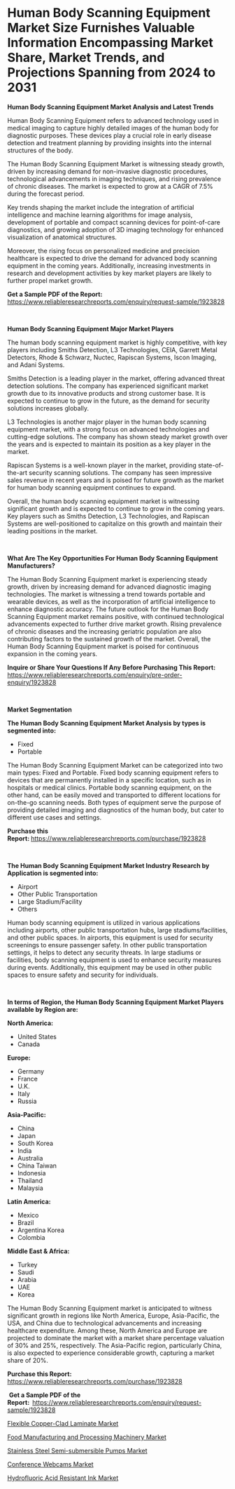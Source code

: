 <p><h1>Human Body Scanning Equipment Market Size Furnishes Valuable Information Encompassing Market Share, Market Trends, and Projections Spanning from 2024 to 2031</h1></p><p><strong>Human Body Scanning Equipment Market Analysis and Latest Trends</strong></p>
<p><p>Human Body Scanning Equipment refers to advanced technology used in medical imaging to capture highly detailed images of the human body for diagnostic purposes. These devices play a crucial role in early disease detection and treatment planning by providing insights into the internal structures of the body.</p><p>The Human Body Scanning Equipment Market is witnessing steady growth, driven by increasing demand for non-invasive diagnostic procedures, technological advancements in imaging techniques, and rising prevalence of chronic diseases. The market is expected to grow at a CAGR of 7.5% during the forecast period. </p><p>Key trends shaping the market include the integration of artificial intelligence and machine learning algorithms for image analysis, development of portable and compact scanning devices for point-of-care diagnostics, and growing adoption of 3D imaging technology for enhanced visualization of anatomical structures.</p><p>Moreover, the rising focus on personalized medicine and precision healthcare is expected to drive the demand for advanced body scanning equipment in the coming years. Additionally, increasing investments in research and development activities by key market players are likely to further propel market growth.</p></p>
<p><strong>Get a Sample PDF of the Report:&nbsp;</strong> <a href="https://www.reliableresearchreports.com/enquiry/request-sample/1923828">https://www.reliableresearchreports.com/enquiry/request-sample/1923828</a></p>
<p>&nbsp;</p>
<p><strong>Human Body Scanning Equipment Major Market Players</strong></p>
<p><p>The human body scanning equipment market is highly competitive, with key players including Smiths Detection, L3 Technologies, CEIA, Garrett Metal Detectors, Rhode & Schwarz, Nuctec, Rapiscan Systems, Iscon Imaging, and Adani Systems.</p><p>Smiths Detection is a leading player in the market, offering advanced threat detection solutions. The company has experienced significant market growth due to its innovative products and strong customer base. It is expected to continue to grow in the future, as the demand for security solutions increases globally.</p><p>L3 Technologies is another major player in the human body scanning equipment market, with a strong focus on advanced technologies and cutting-edge solutions. The company has shown steady market growth over the years and is expected to maintain its position as a key player in the market.</p><p>Rapiscan Systems is a well-known player in the market, providing state-of-the-art security scanning solutions. The company has seen impressive sales revenue in recent years and is poised for future growth as the market for human body scanning equipment continues to expand.</p><p>Overall, the human body scanning equipment market is witnessing significant growth and is expected to continue to grow in the coming years. Key players such as Smiths Detection, L3 Technologies, and Rapiscan Systems are well-positioned to capitalize on this growth and maintain their leading positions in the market.</p></p>
<p>&nbsp;</p>
<p><strong>What Are The Key Opportunities For Human Body Scanning Equipment Manufacturers?</strong></p>
<p><p>The Human Body Scanning Equipment market is experiencing steady growth, driven by increasing demand for advanced diagnostic imaging technologies. The market is witnessing a trend towards portable and wearable devices, as well as the incorporation of artificial intelligence to enhance diagnostic accuracy. The future outlook for the Human Body Scanning Equipment market remains positive, with continued technological advancements expected to further drive market growth. Rising prevalence of chronic diseases and the increasing geriatric population are also contributing factors to the sustained growth of the market. Overall, the Human Body Scanning Equipment market is poised for continuous expansion in the coming years.</p></p>
<p><strong>Inquire or Share Your Questions If Any Before Purchasing This Report:</strong> <a href="https://www.reliableresearchreports.com/enquiry/pre-order-enquiry/1923828">https://www.reliableresearchreports.com/enquiry/pre-order-enquiry/1923828</a></p>
<p>&nbsp;</p>
<p><strong>Market Segmentation</strong></p>
<p><strong>The Human Body Scanning Equipment Market Analysis by types is segmented into:</strong></p>
<p><ul><li>Fixed</li><li>Portable</li></ul></p>
<p><p>The Human Body Scanning Equipment Market can be categorized into two main types: Fixed and Portable. Fixed body scanning equipment refers to devices that are permanently installed in a specific location, such as in hospitals or medical clinics. Portable body scanning equipment, on the other hand, can be easily moved and transported to different locations for on-the-go scanning needs. Both types of equipment serve the purpose of providing detailed imaging and diagnostics of the human body, but cater to different use cases and settings.</p></p>
<p><strong>Purchase this Report:&nbsp;</strong><a href="https://www.reliableresearchreports.com/purchase/1923828">https://www.reliableresearchreports.com/purchase/1923828</a></p>
<p>&nbsp;</p>
<p><strong>The Human Body Scanning Equipment Market Industry Research by Application is segmented into:</strong></p>
<p><ul><li>Airport</li><li>Other Public Transportation</li><li>Large Stadium/Facility</li><li>Others</li></ul></p>
<p><p>Human body scanning equipment is utilized in various applications including airports, other public transportation hubs, large stadiums/facilities, and other public spaces. In airports, this equipment is used for security screenings to ensure passenger safety. In other public transportation settings, it helps to detect any security threats. In large stadiums or facilities, body scanning equipment is used to enhance security measures during events. Additionally, this equipment may be used in other public spaces to ensure safety and security for individuals.</p></p>
<p>&nbsp;</p>
<p><strong>In terms of Region, the Human Body Scanning Equipment Market Players available by Region are:</strong></p>
<p>
    <p> <strong> North America: </strong>
        <ul>
            <li>United States</li>
            <li>Canada</li>
        </ul>
        </p> 
    <p> <strong> Europe: </strong>
        <ul>
            <li>Germany</li>
            <li>France</li>
            <li>U.K.</li>
            <li>Italy</li>
            <li>Russia</li>
        </ul>
        </p> 
    <p> <strong> Asia-Pacific: </strong>
        <ul>
            <li>China</li>
            <li>Japan</li>
            <li>South Korea</li>
            <li>India</li>
            <li>Australia</li>
            <li>China Taiwan</li>
            <li>Indonesia</li>
            <li>Thailand</li>
            <li>Malaysia</li>
        </ul>
        </p> 
    <p> <strong> Latin America: </strong>
        <ul>
            <li>Mexico</li>
            <li>Brazil</li>
            <li>Argentina Korea</li>
            <li>Colombia</li>
        </ul>
        </p> 
    <p> <strong> Middle East & Africa: </strong>
        <ul>
            <li>Turkey</li>
            <li>Saudi</li>
            <li>Arabia</li>
            <li>UAE</li>
            <li>Korea</li>
        </ul>
    </p>
    </p>
<p><p>The Human Body Scanning Equipment market is anticipated to witness significant growth in regions like North America, Europe, Asia-Pacific, the USA, and China due to technological advancements and increasing healthcare expenditure. Among these, North America and Europe are projected to dominate the market with a market share percentage valuation of 30% and 25%, respectively. The Asia-Pacific region, particularly China, is also expected to experience considerable growth, capturing a market share of 20%.</p></p>
<p><strong>Purchase this Report: </strong><a href="https://www.reliableresearchreports.com/purchase/1923828">https://www.reliableresearchreports.com/purchase/1923828</a></p>
<p>&nbsp;<strong>Get a Sample PDF of the Report:&nbsp;&nbsp;</strong><a href="https://www.reliableresearchreports.com/enquiry/request-sample/1923828">https://www.reliableresearchreports.com/enquiry/request-sample/1923828</a></p>
<p><strong></strong></p>
<p><p><a href="https://github.com/shotows/Market-Research-Report-List-1/blob/main/flexible-copper-clad-laminate-market.md">Flexible Copper-Clad Laminate Market</a></p><p><a href="https://github.com/Sinjinluong3e0awx2m195k76/Market-Research-Report-List-1/blob/main/food-manufacturing-and-processing-machinery-market.md">Food Manufacturing and Processing Machinery Market</a></p><p><a href="https://five-trouble-98a.notion.site/Stainless-Steel-Semi-submersible-Pumps-Market-Research-Report-Unlocks-Analysis-on-the-Market-Financi-27d5fd590d6c44ccb616035607149040">Stainless Steel Semi-submersible Pumps Market</a></p><p><a href="https://view.publitas.com/reportprime-1/conference-webcams-market-challenges-opportunities-and-growth-drivers-and-major-market-players-forecasted-for-period-from-2024-2031/">Conference Webcams Market</a></p><p><a href="https://ivy-potential-64b.notion.site/Hydrofluoric-Acid-Resistant-Ink-Market-Size-Furnishes-Valuable-Information-Encompassing-Market-Share-dbeeb2890f2d42dcb38e8313d3d29d98">Hydrofluoric Acid Resistant Ink Market</a></p></p>